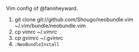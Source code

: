 Vim config of @fannheyward.

1. git clone git://github.com/Shougo/neobundle.vim ~/.vim/bundle/neobundle.vim
2. cp vimrc ~/.vimrc
3. cp gvimrc ~/.gvimrc
4. `:NeoBundleInstall`
